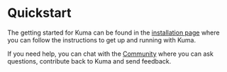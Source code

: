 # Quickstart

The getting started for Kuma can be found in the [installation page](/install/0.3.1) where you can follow the instructions to get up and running with Kuma.

If you need help, you can chat with the [Community](/community) where you can ask questions, contribute back to Kuma and send feedback.
